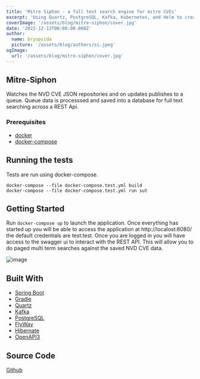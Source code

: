 ```yaml
---
title: 'Mitre Siphon - a full text search engine for mitre CVEs'
excerpt: 'Using Quartz, PostgreSQL, Kafka, Kubernetes, and Helm to create a REST API full text search engine for the MITRE CVE database thats continously updated'
coverImage: '/assets/blog/mitre-siphon/cover.jpg'
date: '2022-12-13T00:00:00.000Z'
author:
  name: bryopsida
  picture: '/assets/blog/authors/si.jpeg'
ogImage:
  url: '/assets/blog/mitre-siphon/cover.jpg'
---
```


## Mitre-Siphon

Watches the NVD CVE JSON repositories and on updates publishes to a queue. Queue data is processsed and saved into a database for full text searching across a REST Api.

### Prerequisites

- [docker](https://docs.docker.com/desktop/)
- [docker-compose](https://docs.docker.com/compose/)

## Running the tests

Tests are run using docker-compose.

```
docker-compose --file docker-compose.test.yml build
docker-compose --file docker-compose.test.yml run sut
```

## Getting Started

Run `docker-compose up` to launch the application. Once everything has started up you will be able to access the application at http://localost:8080/ the default credentials are test:test. Once you are logged in you will have access to the swagger ui to interact with the REST API. This will allow you to do paged multi term searches against the saved NVD CVE data.

![image](https://user-images.githubusercontent.com/8363252/106229649-9adac180-61b3-11eb-8aa9-614ebfb1dcf3.png)

## Built With

- [Spring Boot](https://spring.io/projects/spring-boot)
- [Gradle](https://gradle.org/)
- [Quartz](https://www.quartz-scheduler.org/)
- [Kafka](http://kafka.apache.org/)
- [PostgreSQL](https://www.postgresql.org/)
- [FlyWay](https://flywaydb.org/documentation/)
- [Hibernate](https://hibernate.org/)
- [OpenAPI3](https://swagger.io/blog/news/announcing-openapi-3-0/)

Source Code
---
[Github](https://github.com/curium-rocks/mitre-siphon)
